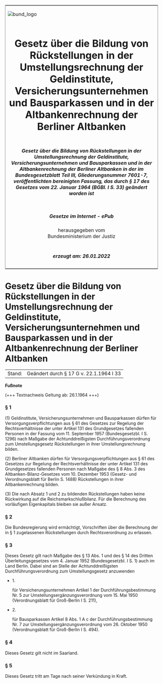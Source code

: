<span id="DECKBLATT.html"></span>

<table border="0" frame="border" width="100%">

<tr valign="top">

<td align="left">

![bund\_logo](BfJ_2021_Web_de_de.gif)

</td>

<td align="right">

 

</td>

</tr>

<tr align="center" valign="middle">

<td colspan="2">

# Gesetz über die Bildung von Rückstellungen in der Umstellungsrechnung der Geldinstitute, Versicherungsunternehmen und Bausparkassen und in der Altbankenrechnung der Berliner Altbanken

</td>

</tr>

<tr align="center" valign="middle">

<td colspan="2">

##### Gesetz über die Bildung von Rückstellungen in der Umstellungsrechnung der Geldinstitute, Versicherungsunternehmen und Bausparkassen und in der Altbankenrechnung der Berliner Altbanken in der im Bundesgesetzblatt Teil III, Gliederungsnummer 7601-7, veröffentlichten bereinigten Fassung, das durch § 17 des Gesetzes vom 22. Januar 1964 (BGBl. I S. 33) geändert worden ist

</td>

</tr>

<tr align="center" valign="middle">

<td colspan="2">

  
  

##### Gesetze im Internet - ePub  
  
herausgegeben vom  
Bundesministerium der Justiz

</td>

</tr>

<tr align="center" valign="bottom">

<td colspan="2">

  
  

##### erzeugt am: 26.01.2022

</td>

</tr>

</table>

<span id="BJNR010530960.html"></span>

# Gesetz über die Bildung von Rückstellungen in der Umstellungsrechnung der Geldinstitute, Versicherungsunternehmen und Bausparkassen und in der Altbankenrechnung der Berliner Altbanken

<div>

<div class="jnhtml">

|        |                                         |
| ------ | --------------------------------------- |
| Stand: | Geändert durch § 17 G v. 22.1.1964 I 33 |

</div>

</div>

<div>

  
**Fußnote**

<div class="jnhtml">

<div>

<div class="jurAbsatz">

(+++ Textnachweis Geltung ab: 26.1.1964 +++)

</div>

</div>

</div>

</div>

<span id="BJNR010530960BJNE000100328.html"></span>

### § 1  

<div>

<div class="jnhtml">

<div>

<div class="jurAbsatz">

(1) Geldinstitute, Versicherungsunternehmen und Bausparkassen dürfen für
Versorgungsverpflichtungen aus § 61 des Gesetzes zur Regelung der
Rechtsverhältnisse der unter Artikel 131 des Grundgesetzes fallenden
Personen in der Fassung vom 11. September 1957 (Bundesgesetzbl. I S.
1296) nach Maßgabe der Achtunddreißigsten Durchführungsverordnung zum
Umstellungsgesetz Rückstellungen in ihrer Umstellungsrechnung bilden.

</div>

<div class="jurAbsatz">

(2) Berliner Altbanken dürfen für Versorgungsverpflichtungen aus § 61
des Gesetzes zur Regelung der Rechtsverhältnisse der unter Artikel 131
des Grundgesetzes fallenden Personen nach Maßgabe des § 8 Abs. 3 des
Altbanken-Bilanz-Gesetzes vom 10. Dezember 1953 (Gesetz- und
Verordnungsblatt für Berlin S. 1488) Rückstellungen in ihrer
Altbankenrechnung bilden.

</div>

<div class="jurAbsatz">

(3) Die nach Absatz 1 und 2 zu bildenden Rückstellungen haben keine
Rückwirkung auf die Reichsmarkschlußbilanz. Für die Berechnung des
vorläufigen Eigenkapitals bleiben sie außer Ansatz.

</div>

</div>

</div>

</div>

<span id="BJNR010530960BJNE000200328.html"></span>

### § 2  

<div>

<div class="jnhtml">

<div>

<div class="jurAbsatz">

Die Bundesregierung wird ermächtigt, Vorschriften über die Berechnung
der in § 1 zugelassenen Rückstellungen durch Rechtsverordnung zu
erlassen.

</div>

</div>

</div>

</div>

<span id="BJNR010530960BJNE000300328.html"></span>

### § 3  

<div>

<div class="jnhtml">

<div>

<div class="jurAbsatz">

Dieses Gesetz gilt nach Maßgabe des § 13 Abs. 1 und des § 14 des Dritten
Überleitungsgesetzes vom 4. Januar 1952 (Bundesgesetzbl. I S. 1) auch im
Land Berlin. Dabei sind an Stelle der Achtunddreißigsten
Durchführungsverordnung zum Umstellungsgesetz anzuwenden

  - 1\.
    
    <div style="">
    
    für Versicherungsunternehmen Artikel 1 der Durchführungsbestimmung
    Nr. 5 zur Umstellungsergänzungsverordnung vom 15. Mai 1950
    (Verordnungsblatt für Groß-Berlin I S. 211),
    
    </div>

  - 2\.
    
    <div style="">
    
    für Bausparkassen Artikel 8 Abs. 1 A c der Durchführungsbestimmung
    Nr. 7 zur Umstellungsergänzungsverordnung vom 26. Oktober 1950
    (Verordnungsblatt für Groß-Berlin I S. 494).
    
    </div>

</div>

</div>

</div>

</div>

<span id="BJNR010530960BJNE000400328.html"></span>

### § 4  

<div>

<div class="jnhtml">

<div>

<div class="jurAbsatz">

Dieses Gesetz gilt nicht im Saarland.

</div>

</div>

</div>

</div>

<span id="BJNR010530960BJNE000500328.html"></span>

### § 5  

<div>

<div class="jnhtml">

<div>

<div class="jurAbsatz">

Dieses Gesetz tritt am Tage nach seiner Verkündung in Kraft.

</div>

</div>

</div>

</div>
